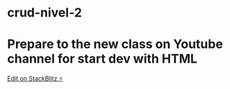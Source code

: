 # crud-nivel-2

# Prepare to the new class on Youtube channel for start dev with HTML

[Edit on StackBlitz ⚡️](https://stackblitz.com/edit/crus-nivel-2)
